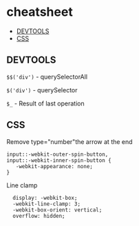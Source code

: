 # cheatsheet

* [DEVTOOLS](#devtools)
* [CSS](#css)


## DEVTOOLS

```$$('div')``` - querySelectorAll

```$('div')``` - querySelector

```$_``` - Result of last operation

## CSS
Remove type="number"the arrow at the end
```
input::-webkit-outer-spin-button,
input::-webkit-inner-spin-button {
   -webkit-appearance: none;
}
```
Line clamp
```
  display: -webkit-box;
  -webkit-line-clamp: 3;
  -webkit-box-orient: vertical;  
  overflow: hidden;
```
